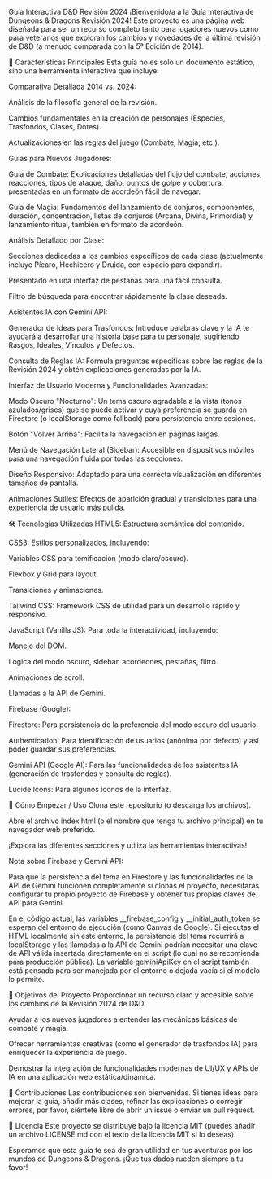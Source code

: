 Guía Interactiva D&D Revisión 2024
¡Bienvenido/a a la Guía Interactiva de Dungeons & Dragons Revisión 2024! Este proyecto es una página web diseñada para ser un recurso completo tanto para jugadores nuevos como para veteranos que exploran los cambios y novedades de la última revisión de D&D (a menudo comparada con la 5ª Edición de 2014).

🌟 Características Principales
Esta guía no es solo un documento estático, sino una herramienta interactiva que incluye:

Comparativa Detallada 2014 vs. 2024:

Análisis de la filosofía general de la revisión.

Cambios fundamentales en la creación de personajes (Especies, Trasfondos, Clases, Dotes).

Actualizaciones en las reglas del juego (Combate, Magia, etc.).

Guías para Nuevos Jugadores:

Guía de Combate: Explicaciones detalladas del flujo del combate, acciones, reacciones, tipos de ataque, daño, puntos de golpe y cobertura, presentadas en un formato de acordeón fácil de navegar.

Guía de Magia: Fundamentos del lanzamiento de conjuros, componentes, duración, concentración, listas de conjuros (Arcana, Divina, Primordial) y lanzamiento ritual, también en formato de acordeón.

Análisis Detallado por Clase:

Secciones dedicadas a los cambios específicos de cada clase (actualmente incluye Pícaro, Hechicero y Druida, con espacio para expandir).

Presentado en una interfaz de pestañas para una fácil consulta.

Filtro de búsqueda para encontrar rápidamente la clase deseada.

Asistentes IA con Gemini API:

Generador de Ideas para Trasfondos: Introduce palabras clave y la IA te ayudará a desarrollar una historia base para tu personaje, sugiriendo Rasgos, Ideales, Vínculos y Defectos.

Consulta de Reglas IA: Formula preguntas específicas sobre las reglas de la Revisión 2024 y obtén explicaciones generadas por la IA.

Interfaz de Usuario Moderna y Funcionalidades Avanzadas:

Modo Oscuro "Nocturno": Un tema oscuro agradable a la vista (tonos azulados/grises) que se puede activar y cuya preferencia se guarda en Firestore (o localStorage como fallback) para persistencia entre sesiones.

Botón "Volver Arriba": Facilita la navegación en páginas largas.

Menú de Navegación Lateral (Sidebar): Accesible en dispositivos móviles para una navegación fluida por todas las secciones.

Diseño Responsivo: Adaptado para una correcta visualización en diferentes tamaños de pantalla.

Animaciones Sutiles: Efectos de aparición gradual y transiciones para una experiencia de usuario más pulida.

🛠️ Tecnologías Utilizadas
HTML5: Estructura semántica del contenido.

CSS3: Estilos personalizados, incluyendo:

Variables CSS para temificación (modo claro/oscuro).

Flexbox y Grid para layout.

Transiciones y animaciones.

Tailwind CSS: Framework CSS de utilidad para un desarrollo rápido y responsivo.

JavaScript (Vanilla JS): Para toda la interactividad, incluyendo:

Manejo del DOM.

Lógica del modo oscuro, sidebar, acordeones, pestañas, filtro.

Animaciones de scroll.

Llamadas a la API de Gemini.

Firebase (Google):

Firestore: Para persistencia de la preferencia del modo oscuro del usuario.

Authentication: Para identificación de usuarios (anónima por defecto) y así poder guardar sus preferencias.

Gemini API (Google AI): Para las funcionalidades de los asistentes IA (generación de trasfondos y consulta de reglas).

Lucide Icons: Para algunos iconos de la interfaz.

🚀 Cómo Empezar / Uso
Clona este repositorio (o descarga los archivos).

Abre el archivo index.html (o el nombre que tenga tu archivo principal) en tu navegador web preferido.

¡Explora las diferentes secciones y utiliza las herramientas interactivas!

Nota sobre Firebase y Gemini API:

Para que la persistencia del tema en Firestore y las funcionalidades de la API de Gemini funcionen completamente si clonas el proyecto, necesitarás configurar tu propio proyecto de Firebase y obtener tus propias claves de API para Gemini.

En el código actual, las variables __firebase_config y __initial_auth_token se esperan del entorno de ejecución (como Canvas de Google). Si ejecutas el HTML localmente sin este entorno, la persistencia del tema recurrirá a localStorage y las llamadas a la API de Gemini podrían necesitar una clave de API válida insertada directamente en el script (lo cual no se recomienda para producción pública). La variable geminiApiKey en el script también está pensada para ser manejada por el entorno o dejada vacía si el modelo lo permite.

🎯 Objetivos del Proyecto
Proporcionar un recurso claro y accesible sobre los cambios de la Revisión 2024 de D&D.

Ayudar a los nuevos jugadores a entender las mecánicas básicas de combate y magia.

Ofrecer herramientas creativas (como el generador de trasfondos IA) para enriquecer la experiencia de juego.

Demostrar la integración de funcionalidades modernas de UI/UX y APIs de IA en una aplicación web estática/dinámica.

🤝 Contribuciones
Las contribuciones son bienvenidas. Si tienes ideas para mejorar la guía, añadir más clases, refinar las explicaciones o corregir errores, por favor, siéntete libre de abrir un issue o enviar un pull request.

📜 Licencia
Este proyecto se distribuye bajo la licencia MIT (puedes añadir un archivo LICENSE.md con el texto de la licencia MIT si lo deseas).

Esperamos que esta guía te sea de gran utilidad en tus aventuras por los mundos de Dungeons & Dragons.
¡Que tus dados rueden siempre a tu favor!

